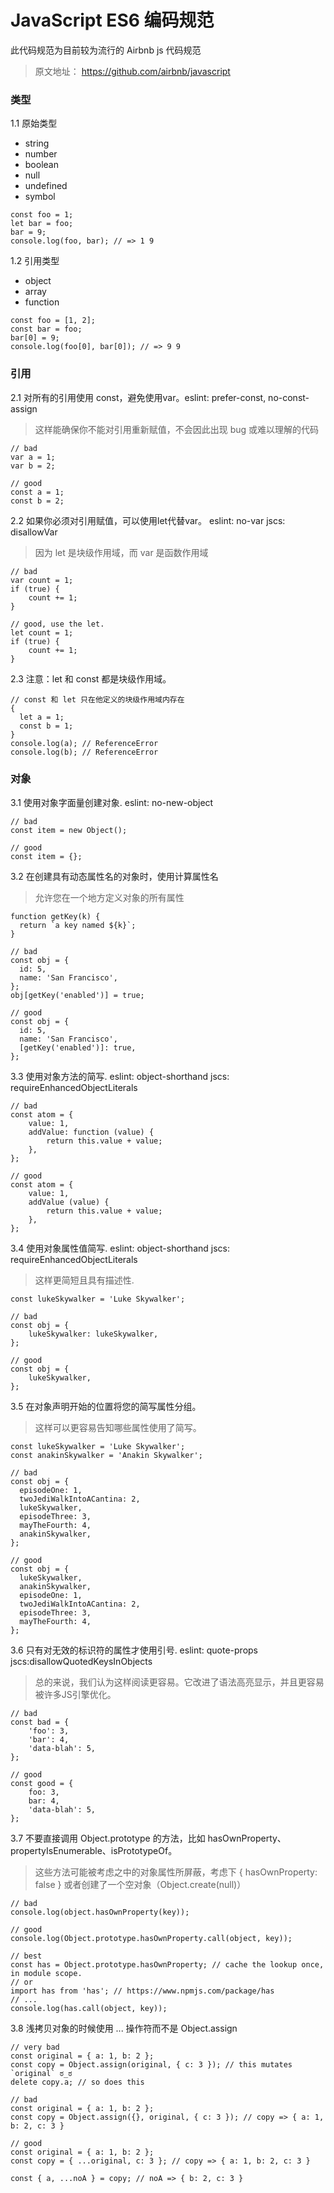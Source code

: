 JavaScript ES6 编码规范
=======================

此代码规范为目前较为流行的 Airbnb js 代码规范

> 原文地址： https://github.com/airbnb/javascript

### 类型

1.1 原始类型

+ string
+ number
+ boolean
+ null
+ undefined
+ symbol

```
const foo = 1;
let bar = foo;
bar = 9;
console.log(foo, bar); // => 1 9
```

1.2 引用类型

+ object
+ array
+ function

```
const foo = [1, 2];
const bar = foo;
bar[0] = 9;
console.log(foo[0], bar[0]); // => 9 9
```

### 引用

2.1 对所有的引用使用 const，避免使用var。eslint: prefer-const, no-const-assign

> 这样能确保你不能对引用重新赋值，不会因此出现 bug 或难以理解的代码

```
// bad
var a = 1;
var b = 2;

// good
const a = 1;
const b = 2;
```

2.2 如果你必须对引用赋值，可以使用let代替var。 eslint: no-var jscs: disallowVar

> 因为 let 是块级作用域，而 var 是函数作用域

```
// bad
var count = 1;
if (true) {
	count += 1;
}

// good, use the let.
let count = 1;
if (true) {
	count += 1;
}
```

2.3 注意：let 和 const 都是块级作用域。

```
// const 和 let 只在他定义的块级作用域内存在
{
  let a = 1;
  const b = 1;
}
console.log(a); // ReferenceError
console.log(b); // ReferenceError
```

### 对象

3.1 使用对象字面量创建对象. eslint: no-new-object

```
// bad
const item = new Object();

// good
const item = {};
```

3.2 在创建具有动态属性名的对象时，使用计算属性名

> 允许您在一个地方定义对象的所有属性

```
function getKey(k) {
  return `a key named ${k}`;
}

// bad
const obj = {
  id: 5,
  name: 'San Francisco',
};
obj[getKey('enabled')] = true;

// good
const obj = {
  id: 5,
  name: 'San Francisco',
  [getKey('enabled')]: true,
};
```

3.3 使用对象方法的简写. eslint: object-shorthand jscs: requireEnhancedObjectLiterals

```
// bad
const atom = {
	value: 1,
	addValue: function (value) {
		return this.value + value;
	},
};

// good
const atom = {
	value: 1,
	addValue (value) {
		return this.value + value;
	},
};
```

3.4 使用对象属性值简写. eslint: object-shorthand jscs: requireEnhancedObjectLiterals

> 这样更简短且具有描述性.

```
const lukeSkywalker = 'Luke Skywalker';

// bad
const obj = {
	lukeSkywalker: lukeSkywalker,
};

// good
const obj = {
	lukeSkywalker,
};
```

3.5 在对象声明开始的位置将您的简写属性分组。

> 这样可以更容易告知哪些属性使用了简写。

```
const lukeSkywalker = 'Luke Skywalker';
const anakinSkywalker = 'Anakin Skywalker';

// bad
const obj = {
  episodeOne: 1,
  twoJediWalkIntoACantina: 2,
  lukeSkywalker,
  episodeThree: 3,
  mayTheFourth: 4,
  anakinSkywalker,
};

// good
const obj = {
  lukeSkywalker,
  anakinSkywalker,
  episodeOne: 1,
  twoJediWalkIntoACantina: 2,
  episodeThree: 3,
  mayTheFourth: 4,
};
```

3.6 只有对无效的标识符的属性才使用引号. eslint: quote-props jscs:disallowQuotedKeysInObjects

> 总的来说，我们认为这样阅读更容易。它改进了语法高亮显示，并且更容易被许多JS引擎优化。

```
// bad
const bad = {
	'foo': 3,
	'bar': 4,
	'data-blah': 5,
};

// good
const good = {
	foo: 3,
	bar: 4,
	'data-blah': 5,
};

```

3.7 不要直接调用 Object.prototype 的方法，比如 hasOwnProperty、propertyIsEnumerable、isPrototypeOf。

> 这些方法可能被考虑之中的对象属性所屏蔽，考虑下 { hasOwnProperty: false } 或者创建了一个空对象（Object.create(null)）

```
// bad
console.log(object.hasOwnProperty(key));

// good
console.log(Object.prototype.hasOwnProperty.call(object, key));

// best
const has = Object.prototype.hasOwnProperty; // cache the lookup once, in module scope.
// or
import has from 'has'; // https://www.npmjs.com/package/has
// ...
console.log(has.call(object, key));
```

3.8 浅拷贝对象的时候使用 ... 操作符而不是 Object.assign

```
// very bad
const original = { a: 1, b: 2 };
const copy = Object.assign(original, { c: 3 }); // this mutates `original` ಠ_ಠ
delete copy.a; // so does this

// bad
const original = { a: 1, b: 2 };
const copy = Object.assign({}, original, { c: 3 }); // copy => { a: 1, b: 2, c: 3 }

// good
const original = { a: 1, b: 2 };
const copy = { ...original, c: 3 }; // copy => { a: 1, b: 2, c: 3 }

const { a, ...noA } = copy; // noA => { b: 2, c: 3 }
```

